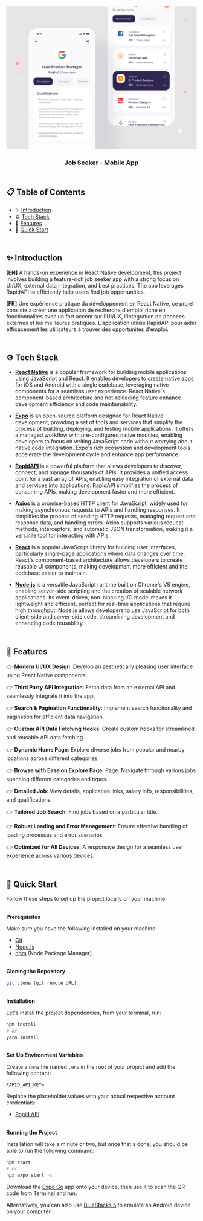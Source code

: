 <div align="center">
    <a href="" target="_blank">
      <img src="assets/design/preview-1.png" alt="Project Banner">
    </a>
  <h3 align="center">Job Seeker - Mobile App</h3>
</div>

##  <br /> 📋 <a name="table">Table of Contents</a>

- ✨ [Introduction](#introduction)
- ⚙️ [Tech Stack](#tech-stack)
- 📝 [Features](#features)
- 🚀 [Quick Start](#quick-start)

##  <br /> <a name="introduction">✨ Introduction</a>

**[EN]** A hands-on experience in React Native development, this project involves building a feature-rich job seeker app with a strong focus on UI/UX, external data integration, and best practices. The app leverages RapidAPI to efficiently help users find job opportunities.

**[FR]** Une expérience pratique du développement en React Native, ce projet consiste à créer une application de recherche d'emploi riche en fonctionnalités avec un fort accent sur l'UI/UX, l'intégration de données externes et les meilleures pratiques. L'application utilise RapidAPI pour aider efficacement les utilisateurs à trouver des opportunités d'emploi.


##  <br /> <a name="tech-stack">⚙️ Tech Stack</a>

- [**React Native**](https://reactnative.dev/docs/getting-started) is a popular framework for building mobile applications using JavaScript and React. It enables developers to create native apps for iOS and Android with a single codebase, leveraging native components for a seamless user experience. React Native's component-based architecture and hot-reloading feature enhance development efficiency and code maintainability.

- [**Expo**](https://docs.expo.dev/) is an open-source platform designed for React Native development, providing a set of tools and services that simplify the process of building, deploying, and testing mobile applications. It offers a managed workflow with pre-configured native modules, enabling developers to focus on writing JavaScript code without worrying about native code integration. Expo's rich ecosystem and development tools accelerate the development cycle and enhance app performance.

- [**RapidAPI**](https://docs.rapidapi.com/) is a powerful platform that allows developers to discover, connect, and manage thousands of APIs. It provides a unified access point for a vast array of APIs, enabling easy integration of external data and services into applications. RapidAPI simplifies the process of consuming APIs, making development faster and more efficient.

- [**Axios**](https://axios-http.com/docs/intro) is a promise-based HTTP client for JavaScript, widely used for making asynchronous requests to APIs and handling responses. It simplifies the process of sending HTTP requests, managing request and response data, and handling errors. Axios supports various request methods, interceptors, and automatic JSON transformation, making it a versatile tool for interacting with APIs.

- [**React**](https://react.dev/reference/react) is a popular JavaScript library for building user interfaces, particularly single-page applications where data changes over time. React's component-based architecture allows developers to create reusable UI components, making development more efficient and the codebase easier to maintain. 

- [**Node.js**](https://nodejs.org/en/learn/getting-started/introduction-to-nodejs) is a versatile JavaScript runtime built on Chrome's V8 engine, enabling server-side scripting and the creation of scalable network applications. Its event-driven, non-blocking I/O model makes it lightweight and efficient, perfect for real-time applications that require high throughput. Node.js allows developers to use JavaScript for both client-side and server-side code, streamlining development and enhancing code reusability.



## <br/> <a name="features">📝 Features</a>

👉 **Modern UI/UX Design**: Develop an aesthetically pleasing user interface using React Native components.

👉 **Third Party API Integration**: Fetch data from an external API and seamlessly integrate it into the app.

👉 **Search & Pagination Functionality**: Implement search functionality and pagination for efficient data navigation.

👉 **Custom API Data Fetching Hooks**: Create custom hooks for streamlined and reusable API data fetching.

👉 **Dynamic Home Page**: Explore diverse jobs from popular and nearby locations across different categories.

👉 **Browse with Ease on Explore Page**: Page: Navigate through various jobs spanning different categories and types.

👉 **Detailed Job**: View details, application links, salary info, responsibilities, and qualifications.

👉 **Tailored Job Search**: Find jobs based on a particular title.

👉 **Robust Loading and Error Management**: Ensure effective handling of loading processes and error scenarios. 

👉 **Optimized for All Devices**: A responsive design for a seamless user experience across various devices.




## <br /> <a name="quick-start">🚀 Quick Start</a>

Follow these steps to set up the project locally on your machine.

<br/>**Prerequisites**

Make sure you have the following installed on your machine:

- [Git](https://git-scm.com/)
- [Node.js](https://nodejs.org/en)
- [npm](https://www.npmjs.com/) (Node Package Manager)

<br/>**Cloning the Repository**

```bash
git clone {git remote URL}
```

<br/>**Installation**

Let's install the project dependencies, from your terminal, run:

```bash
npm install
# or
yarn install
```

<br/>**Set Up Environment Variables**

Create a new file named `.env` in the root of your project and add the following content:

```env
RAPID_API_KEY=
```

Replace the placeholder values with your actual respective account credentials:

- [Rapid API](https://rapidapi.com/hub)



<br/>**Running the Project**

Installation will take a minute or two, but once that's done, you should be able to run the following command:

```bash
npm start
# or
npx expo start -c
```

Download the [Expo Go](https://expo.dev/go) app onto your device, then use it to scan the QR code from Terminal and run.

Alternatively, you can also use [BlueStacks 5](https://www.bluestacks.com/bluestacks-5.html) to emulate an Android device on your computer.
